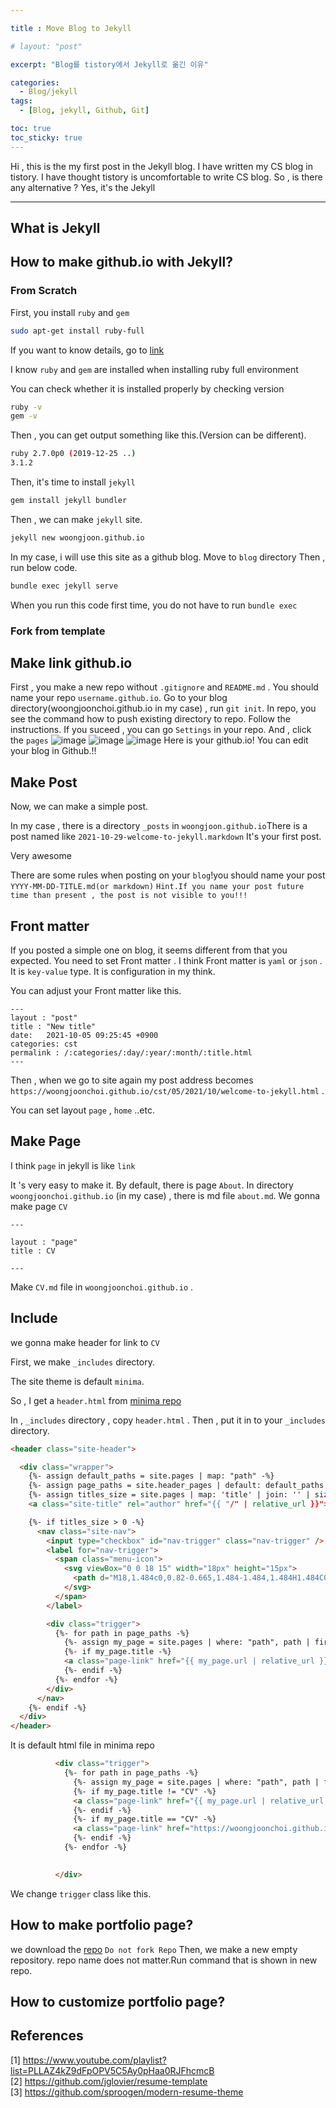 ```yaml
---

title : Move Blog to Jekyll

# layout: "post"

excerpt: "Blog를 tistory에서 Jekyll로 옮긴 이유"

categories:
  - Blog/jekyll
tags:
  - [Blog, jekyll, Github, Git]

toc: true
toc_sticky: true
---
```



Hi , this is the my first post in the Jekyll blog. I have written my CS blog in tistory.  I  have thought tistory is uncomfortable to write CS blog. So , is there any alternative ?  Yes,  it's the Jekyll

<!-- {: class="table-of-content"}
* TOC
{:toc} -->

---

## What is Jekyll


## How to make github.io with Jekyll?

### From Scratch

First, you install `ruby` and `gem`

```bash
sudo apt-get install ruby-full
```
If you want to know details, go to [link](https://www.ruby-lang.org/en/documentation/installation/)

I know `ruby` and `gem` are installed when installing ruby full environment

You can check whether it is installed properly by checking version
```bash
ruby -v
gem -v
```
Then , you can get output something like this.(Version can be different).
```bash
ruby 2.7.0p0 (2019-12-25 ..)
3.1.2
```

Then, it's time to install `jekyll`
```bash
gem install jekyll bundler
```
Then , we can make `jekyll` site.
```bash
jekyll new woongjoon.github.io
```
In my case, i will use this site as a github blog. Move to `blog` directory
Then , run below code.
```bash
bundle exec jekyll serve
```
When you run this code first time, you do not have to run `bundle exec`




### Fork from template
## Make link github.io
First , you make a new repo without `.gitignore` and `README.md` . You should name your repo `username.github.io`.
Go to your blog directory(woongjoonchoi.github.io in my case) , run `git init`. In repo, you see the command how to push existing directory to repo. Follow the instructions.
If you suceed , you can go `Settings` in your repo. And , click the `pages`
![image](https://user-images.githubusercontent.com/50165842/139464390-1da7ebd4-c61d-41d6-944a-93e680d53aab.png)
![image](https://user-images.githubusercontent.com/50165842/139464599-048f69d9-3839-4219-8590-81bc709f8b02.png)
![image](https://user-images.githubusercontent.com/50165842/139464767-5e64ed6d-360e-4894-ba08-c21d716b2d9f.png)
Here is your github.io! You can edit your blog in Github.!!

## Make Post

Now, we can make a simple post.

In my case , there is a directory `_posts` in `woongjoon.github.io`There is a post named like `2021-10-29-welcome-to-jekyll.markdown`
It's your first post. 

Very awesome

There are some rules when posting on your `blog`!you should name your post `YYYY-MM-DD-TITLE.md(or markdown)`
`Hint.If you name your post future time than present , the post is not visible to you!!!`


## Front matter

If you posted a simple one on blog, it seems different from that you expected.
You need to set Front matter . I think Front matter is `yaml` or `json` . It is `key-value` type. It is configuration in my think.

You can adjust your Front matter like this.

```
---
layout : "post"
title : "New title"
date:   2021-10-05 09:25:45 +0900
categories: cst
permalink : /:categories/:day/:year/:month/:title.html
---
```
Then , when we go to site again my post address becomes  `https://woongjoonchoi.github.io/cst/05/2021/10/welcome-to-jekyll.html` .

You can set layout `page` , `home` ..etc.



## Make Page

I think `page` in jekyll is like `link`

It 's very easy to make it. By default, there is page `About`.
In directory `woongjoonchoi.github.io` (in my case) , there is md file `about.md`. We gonna make page `CV`

```
---

layout : "page"
title : CV

---

```
Make `CV.md` file in `woongjoonchoi.github.io` .

## Include

we gonna make header for link to `CV`

First, we make `_includes` directory.

The site theme is default `minima`.

So , I get a `header.html` from [minima repo](https://github.com/jekyll/minima)

In , `_includes` directory , copy `header.html` . Then , put it in to your `_includes` directory.

```html
<header class="site-header">

  <div class="wrapper">
    {%- assign default_paths = site.pages | map: "path" -%}
    {%- assign page_paths = site.header_pages | default: default_paths -%}
    {%- assign titles_size = site.pages | map: 'title' | join: '' | size -%}
    <a class="site-title" rel="author" href="{{ "/" | relative_url }}">{{ site.title | escape }}</a>

    {%- if titles_size > 0 -%}
      <nav class="site-nav">
        <input type="checkbox" id="nav-trigger" class="nav-trigger" />
        <label for="nav-trigger">
          <span class="menu-icon">
            <svg viewBox="0 0 18 15" width="18px" height="15px">
              <path d="M18,1.484c0,0.82-0.665,1.484-1.484,1.484H1.484C0.665,2.969,0,2.304,0,1.484l0,0C0,0.665,0.665,0,1.484,0 h15.032C17.335,0,18,0.665,18,1.484L18,1.484z M18,7.516C18,8.335,17.335,9,16.516,9H1.484C0.665,9,0,8.335,0,7.516l0,0 c0-0.82,0.665-1.484,1.484-1.484h15.032C17.335,6.031,18,6.696,18,7.516L18,7.516z M18,13.516C18,14.335,17.335,15,16.516,15H1.484 C0.665,15,0,14.335,0,13.516l0,0c0-0.82,0.665-1.483,1.484-1.483h15.032C17.335,12.031,18,12.695,18,13.516L18,13.516z"/>
            </svg>
          </span>
        </label>

        <div class="trigger">
          {%- for path in page_paths -%}
            {%- assign my_page = site.pages | where: "path", path | first -%}
            {%- if my_page.title -%}
            <a class="page-link" href="{{ my_page.url | relative_url }}">{{ my_page.title | escape }}</a>
            {%- endif -%}
          {%- endfor -%}
        </div>
      </nav>
    {%- endif -%}
  </div>
</header>

```

It is default html file in minima repo

```html
          <div class="trigger">
            {%- for path in page_paths -%}
              {%- assign my_page = site.pages | where: "path", path | first -%}
              {%- if my_page.title != "CV" -%}
              <a class="page-link" href="{{ my_page.url | relative_url }}">{{ my_page.title | escape }}</a>
              {%- endif -%}
              {%- if my_page.title == "CV" -%}
              <a class="page-link" href="https://woongjoonchoi.github.io/resume-template/"> CV </a>
              {%- endif -%}
            {%- endfor -%}

            
          </div>

```
We change `trigger` class like this. 

## How to make portfolio page?

we download the [repo](https://github.com/jglovier/resume-template)
`Do not fork Repo`
Then, we make a new empty repository. repo name does not matter.Run command that is shown in new repo.

## How to customize portfolio page?


## References
[1] https://www.youtube.com/playlist?list=PLLAZ4kZ9dFpOPV5C5Ay0pHaa0RJFhcmcB  
[2] https://github.com/jglovier/resume-template  
[3] https://github.com/sproogen/modern-resume-theme

